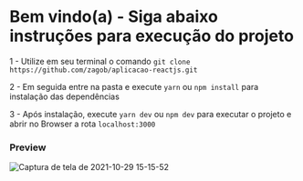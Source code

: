 # Bem vindo(a) - Siga abaixo instruções para execução do projeto

1 - Utilize em seu terminal o comando `git clone https://github.com/zagob/aplicacao-reactjs.git`

2 - Em seguida entre na pasta e execute `yarn` ou `npm install` para instalação das dependências

3 - Após instalação, execute `yarn dev` ou `npm dev` para executar o projeto e abrir no Browser a rota `localhost:3000`

### Preview

![Captura de tela de 2021-10-29 15-15-52](https://user-images.githubusercontent.com/30050630/139483251-94c2d742-541f-4fe1-a453-b230140c3397.png)
